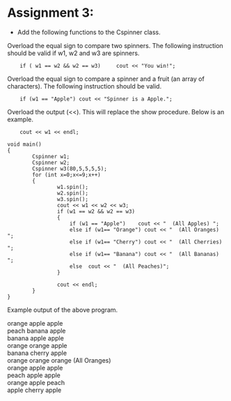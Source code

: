 # Assignment 3:

- Add the following functions to the Cspinner class.

Overload the equal sign to compare two spinners.  The following instruction should be valid if w1, w2 and w3 are spinners.  

```  
    if ( w1 == w2 && w2 == w3)     cout << "You win!";
```  
Overload the equal sign to compare a spinner and a fruit (an array of characters).  The following instruction should be valid.
```  
    if (w1 == "Apple") cout << "Spinner is a Apple.";  
```  
Overload the output (<<).  This will replace the show procedure.  Below is an example.  
```  
    cout << w1 << endl;  
```
  
```
void main() 
{ 
        Cspinner w1; 
        Cspinner w2; 
        Cspinner w3(80,5,5,5,5); 
        for (int x=0;x<=9;x++) 
        { 
                w1.spin(); 
                w2.spin(); 
                w3.spin(); 
                cout << w1 << w2 << w3; 
                if (w1 == w2 && w2 == w3)
                { 
                    if (w1 == "Apple")    cout << "  (All Apples) "; 
                    else if (w1== "Orange") cout << "  (All Oranges) "; 
                    else if (w1== "Cherry") cout << "  (All Cherries) "; 
                    else if (w1== "Banana") cout << "  (All Bananas) "; 
                    else  cout << "  (All Peaches)"; 
                }

                cout << endl; 
        } 
}
```

Example output of the above program.  
  
orange apple apple  
peach banana apple  
banana apple apple  
orange orange apple  
banana cherry apple  
orange orange orange  (All Oranges)  
orange apple apple  
peach apple apple  
orange apple peach  
apple cherry apple  